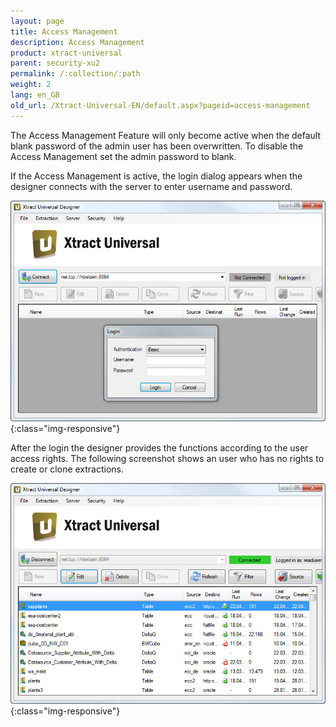 ```yaml
---
layout: page
title: Access Management
description: Access Management
product: xtract-universal
parent: security-xu2
permalink: /:collection/:path
weight: 2
lang: en_GB
old_url: /Xtract-Universal-EN/default.aspx?pageid=access-management
---
```


The Access Management Feature will only become active when the default blank password of the admin user has been overwritten. To disable the Access Management set the admin password to blank. 

If the Access Management is active, the login dialog appears when the designer connects with the server to enter username and password.

![Secure-Login](/img/content/Secure-Login.jpg){:class="img-responsive"}

After the login the designer provides the functions according to the user access rights. The following screenshot shows an user who has no rights to create or clone extractions.

![Secure-Read](/img/content/Secure-Read.jpg){:class="img-responsive"}
